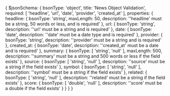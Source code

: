 {
  $jsonSchema: {
    bsonType: 'object',
    title: 'News Object Validation',
    required: [
      'headline',
      'url',
      'date',
      'provider',
      'created_at'
    ],
    properties: {
      headline: {
        bsonType: 'string',
        maxLength: 50,
        description: '\'headline\' must be a string, 50 words or less, and is required'
      },
      url: {
        bsonType: 'string',
        description: '\'url\' must be a string and is required'
      },
      date: {
        bsonType: 'date',
        description: '\'date\' must be a date type and is required'
      },
      provider: {
        bsonType: 'string',
        description: '\'provider\' must be a string and is required'
      },
      created_at: {
        bsonType: 'date',
        description: '\'created_at\' must be a date and is required'
      },
      summary: {
        bsonType: [
          'string',
          'null'
        ],
        maxLength: 500,
        description: '\'summary\' must be a string and 500 words or less if the field exists'
      },
      source: {
        bsonType: [
          'string',
          'null'
        ],
        description: '\'source\' must be a string if the field exists'
      },
      symbol: {
        bsonType: [
          'string',
          'null'
        ],
        description: '\'symbol\' must be a string if the field exists'
      },
      related: {
        bsonType: [
          'string',
          'null'
        ],
        description: '\'related\' must be a string if the field exists'
      },
      score: {
        bsonType: [
          'double',
          'null'
        ],
        description: '\'score\' must be a double if the field exists'
      }
    }
  }
}
